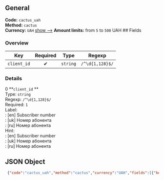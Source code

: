 ## General 
**Code:** `cactus_uah`  
**Method:** `cactus`  
**Currency:** `UAH` [show -->]() 
**Amount limits:** from `5`  to `500`  UAH ## Fields 
### Overview 
|Key|Required|Type|Regexp| 
|:---:|:---:|:---:|:---:| 
|`client_id` |✔ |`string` |`/^\d{1,128}$/` | 
 
### Details 
0 **`client_id` **  
Type: `string`  
Regexp: `/^\d{1,128}$/`  
Required: `1`  
Label:  
: [en] Subscriber number  
: [uk] Номер абонента  
: [ru] Номер абонента  
Hint:  
: [en] Subscriber number  
: [uk] Номер абонента  
: [ru] Номер абонента  
## JSON Object 
```json
 {"code":"cactus_uah","method":"cactus","currency":"UAH","fields":[{"key":"client_id","type":"string","label":{"en":"Subscriber number","uk":"\u041d\u043e\u043c\u0435\u0440 \u0430\u0431\u043e\u043d\u0435\u043d\u0442\u0430","ru":"\u041d\u043e\u043c\u0435\u0440 \u0430\u0431\u043e\u043d\u0435\u043d\u0442\u0430"},"regexp":"\/^\\d{1,128}$\/","required":true,"position":1,"hint":{"en":"Subscriber number","uk":"\u041d\u043e\u043c\u0435\u0440 \u0430\u0431\u043e\u043d\u0435\u043d\u0442\u0430","ru":"\u041d\u043e\u043c\u0435\u0440 \u0430\u0431\u043e\u043d\u0435\u043d\u0442\u0430"},"example":"08851"}],"amount_min":5,"amount_max":500}```  

